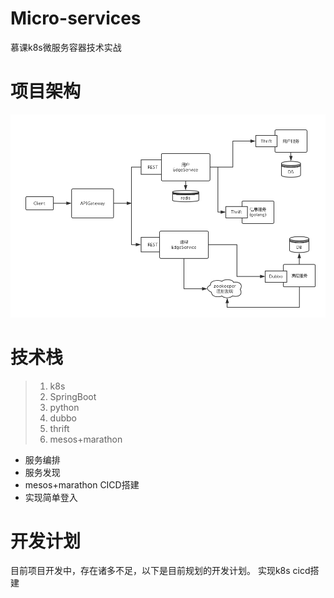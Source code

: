 Micro-services
=====

慕课k8s微服务容器技术实战


项目架构
====
![](./doc/pic/1.png)    

技术栈
===

> 1. k8s
> 2. SpringBoot
> 3. python
> 4. dubbo
> 5. thrift 
> 6. mesos+marathon



* 服务编排
* 服务发现
* mesos+marathon CICD搭建
* 实现简单登入




开发计划
====

目前项目开发中，存在诸多不足，以下是目前规划的开发计划。
实现k8s cicd搭建